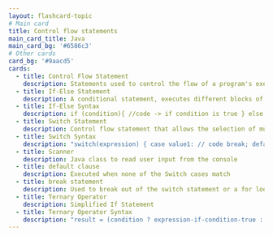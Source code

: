 ```yaml
---
layout: flashcard-topic
# Main card
title: Control flow statements
main_card_title: Java
main_card_bg: '#6586c3'
# Other cards
card_bg: '#9aacd5'
cards:
  - title: Control Flow Statement
    description: Statements used to control the flow of a program's execution.
  - title: If-Else Statement
    description: A conditional statement, executes different blocks of code based on a specified condition.
  - title: If-Else Syntax
    description: if (condition){ //code -> if condition is true } else { //code -> if condition is false }
  - title: Switch Statement
    description: Control flow statement that allows the selection of multiple cases.
  - title: Switch Syntax
    description: "switch(expression) { case value1: // code break; default: // code }"
  - title: Scanner
    description: Java class to read user input from the console
  - title: default clause
    description: Executed when none of the Switch cases match
  - title: break statement
    description: Used to break out of the switch statement or a for loop
  - title: Ternary Operator
    description: Simplified If Statement
  - title: Ternary Operator Syntax
    description: "result = (condition ? expression-if-condition-true : expression:if-condition-false);"
---
```

